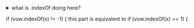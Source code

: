 
<details>
<summary>
what is .indexOf doing here?

if (vow.indexOf(x) != -1) {
this part is equivalent to
if (vow.indexOf(x) == 1) {</summary>>
Actually, the condition `vow.indexOf(x) != -1` is not equivalent to `vow.indexOf(x) == 1`.

In the original code, `vow.indexOf(x) != -1` checks if the character `x` exists in the `vow` string. It returns the index of the character if it is found, and -1 if it is not found. Therefore, `vow.indexOf(x) != -1` evaluates to `true` if `x` is present in the `vow` string, indicating that `x` is a vowel.

On the other hand, `vow.indexOf(x) == 1` checks if the character `x` is found at the index 1 in the `vow` string. This means it is specifically checking if `x` is the second character in the `vow` string, which is not the same as verifying if `x` is a vowel in general.

So, to correctly determine if `x` is a vowel, you would want to use the condition `vow.indexOf(x) != -1`, not `vow.indexOf(x) == 1`.  
</details>